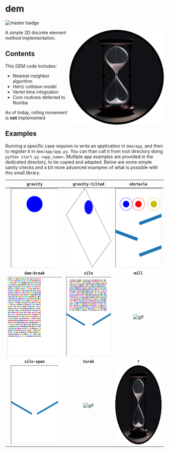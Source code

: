 # dem

![master badge](https://github.com/jviquerat/dem/workflows/dem/badge.svg?branch=master)

<p align="center">
  <img align="right" width="300" alt="" src="dem/save/logo.png">
</p>

A simple 2D discrete element method implementation.

## Contents

This DEM code includes:

- Nearest-neighbor algorithm
- Hertz collision model
- Verlet time integration
- Core routines deferred to Numba

As of today, rolling movement is **not** implemented

## Examples

Running a specific case requires to write an application in `dem/app`, and then to register it in `dem/app/app.py`. You can than call it from root directory doing `python start.py <app_name>`. Multiple app examples are provided in the dedicated directory, to be copied and adapted. Below are some simple sanity checks and a bit more advanced examples of what is possible with this small library.

| **`gravity`**                                             | **`gravity-tilted`**                                           | **`obstacle`**                                           |
|:---------------------------------------------------------:|:--------------------------------------------------------------:|:--------------------------------------------------------:|
| <img height="250" alt="gif" src="dem/save/gravity.gif">   | <img height="250" alt="gif" src="dem/save/gravity_tilted.gif"> | <img height="250" alt="gif" src="dem/save/obstacle.gif"> |
| **`dam-break`**                                           | **`silo`**                                                     | **`mill`**                                               |
| <img height="250" alt="gif" src="dem/save/dam_break.gif"> | <img height="250" alt="gif" src="dem/save/silo.gif">           | <img height="250" alt="gif" src="dem/save/mill.gif">     |
| **`silo-open`**                                           | **`turek`**                                                    | **`?`**                                                  |
| <img height="250" alt="gif" src="dem/save/silo_open.gif"> | <img height="250" alt="gif" src="dem/save/turek.gif">          | <img height="250" alt="gif" src="dem/save/logo.png">     |
